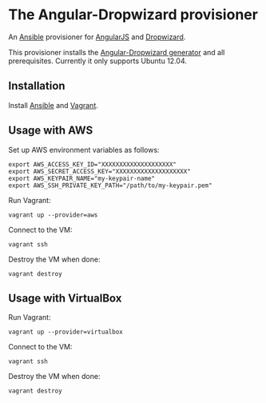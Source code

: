 # The Angular-Dropwizard provisioner 

An [Ansible](http://www.ansible.com/home) provisioner for [AngularJS](http://angularjs.org) and [Dropwizard](http://dropwizard.codahale.com).

This provisioner installs the [Angular-Dropwizard generator](https://github.com/rayokota/generator-angular-dropwizard) and all prerequisites.  Currently it only supports Ubuntu 12.04.

## Installation

Install [Ansible](http://www.ansible.com/home) and [Vagrant](http://www.vagrantup.com).

## Usage with AWS

Set up AWS environment variables as follows:

    export AWS_ACCESS_KEY_ID="XXXXXXXXXXXXXXXXXXXX"    
	export AWS_SECRET_ACCESS_KEY="XXXXXXXXXXXXXXXXXXXX"
	export AWS_KEYPAIR_NAME="my-keypair-name"
	export AWS_SSH_PRIVATE_KEY_PATH="/path/to/my-keypair.pem"

Run Vagrant:

    vagrant up --provider=aws

Connect to the VM:

    vagrant ssh
    
Destroy the VM when done:

    vagrant destroy

## Usage with VirtualBox

Run Vagrant:

    vagrant up --provider=virtualbox

Connect to the VM:

    vagrant ssh
    
Destroy the VM when done:

    vagrant destroy

